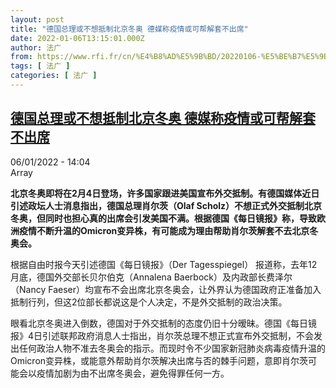 ```yaml
---
layout: post
title: "德国总理或不想抵制北京冬奥 德媒称疫情或可帮解套不出席"
date: 2022-01-06T13:15:01.000Z
author: 法广
from: https://www.rfi.fr/cn/%E4%B8%AD%E5%9B%BD/20220106-%E5%BE%B7%E5%9B%BD%E6%80%BB%E7%90%86%E6%88%96%E4%B8%8D%E6%83%B3%E6%8A%B5%E5%88%B6%E5%8C%97%E4%BA%AC%E5%86%AC%E5%A5%A5-%E5%BE%B7%E5%AA%92%E7%A7%B0%E7%96%AB%E6%83%85%E6%88%96%E5%8F%AF%E5%B8%AE%E8%A7%A3%E5%A5%97%E4%B8%8D%E5%87%BA%E5%B8%AD
tags: [ 法广 ]
categories: [ 法广 ]
---
```

<!--1641474901000-->
[德国总理或不想抵制北京冬奥 德媒称疫情或可帮解套不出席](https://www.rfi.fr/cn/%E4%B8%AD%E5%9B%BD/20220106-%E5%BE%B7%E5%9B%BD%E6%80%BB%E7%90%86%E6%88%96%E4%B8%8D%E6%83%B3%E6%8A%B5%E5%88%B6%E5%8C%97%E4%BA%AC%E5%86%AC%E5%A5%A5-%E5%BE%B7%E5%AA%92%E7%A7%B0%E7%96%AB%E6%83%85%E6%88%96%E5%8F%AF%E5%B8%AE%E8%A7%A3%E5%A5%97%E4%B8%8D%E5%87%BA%E5%B8%AD)
------

<div>
<div>06/01/2022 - 14:04</div>Array<p><strong>                    北京冬奥即将在2月4日登场，许多国家跟进美国宣布外交抵制。有德国媒体近日引述政坛人士消息指出，德国总理肖尔茨（Olaf Scholz）不想正式外交抵制北京冬奥，但同时也担心真的出席会引发美国不满。根据德国《每日镜报》称，导致欧洲疫情不断升温的Omicron变异株，有可能成为理由帮助肖尔茨解套不去北京冬奥会。                </strong></p><div >                    <p>根据自由时报今天引述德国《每日镜报》（Der Tagesspiegel） 报道称，去年12月底，德国外交部长贝尔伯克（Annalena Baerbock）及内政部长费泽尔（Nancy Faeser）均宣布不会出席北京冬奥会，让外界认为德国政府正准备加入抵制行列，但这2位部长都说这是个人决定，不是外交抵制的政治决策。</p><p>眼看北京冬奥进入倒数，德国对于外交抵制的态度仍旧十分暧昧。德国《每日镜报》4日引述联邦政府消息人士指出，肖尔茨总理不想正式宣布外交抵制，不会发出任何政治人物不准去冬奥会的指示。而现时令不少国家新冠肺炎病毒疫情升温的Omicron变异株，或能意外帮助肖尔茨解决出席与否的棘手问题，意即肖尔茨可能会以疫情加剧为由不出席冬奥会，避免得罪任何一方。</p>                                            <div data-selfpromo-newsletter>    </div>    <div data-selfpromo-app>    </div>                </div>
</div>
